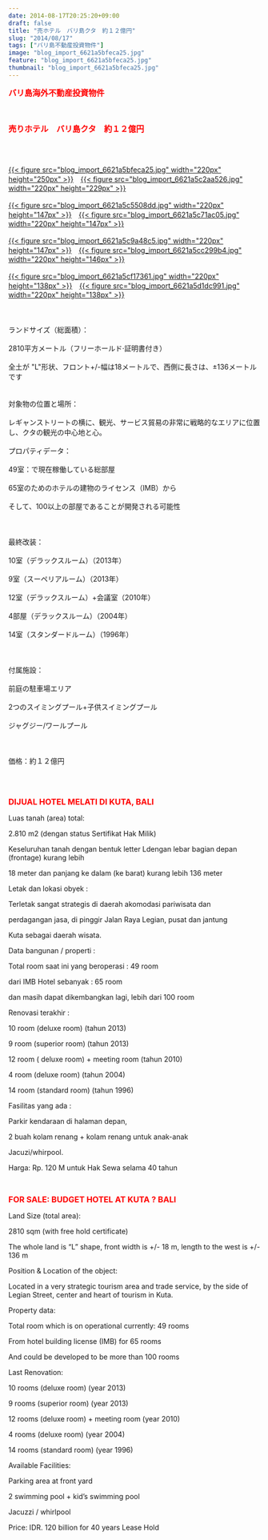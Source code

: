 ```yaml
---
date: 2014-08-17T20:25:20+09:00
draft: false
title: "売ホテル　バリ島クタ　約１２億円"
slug: "2014/08/17"
tags: ["バリ島不動産投資物件"]
image: "blog_import_6621a5bfeca25.jpg"
feature: "blog_import_6621a5bfeca25.jpg"
thumbnail: "blog_import_6621a5bfeca25.jpg"
---
```

<p><font color="#ff0000" size="3"><strong>バリ島海外不動産投資物件</strong></font></p><p><font color="#ff0000" size="3"><strong><br/></strong></font></p><p><font color="#ff0000" size="3"><strong>売りホテル　バリ島クタ　約１２億円</strong></font></p><br/><br/><p><a href="blog_import_6621a5c1341fd.jpg">{{< figure src="blog_import_6621a5bfeca25.jpg" width="220px" height="250px" >}}</a>　<a href="blog_import_6621a5c408aa7.jpg">{{< figure src="blog_import_6621a5c2aa526.jpg" width="220px" height="229px" >}}</a><br/><br/><a href="blog_import_6621a5c687bb7.jpg">{{< figure src="blog_import_6621a5c5508dd.jpg" width="220px" height="147px" >}}</a>　<a href="blog_import_6621a5c852688.jpg">{{< figure src="blog_import_6621a5c71ac05.jpg" width="220px" height="147px" >}}</a><br/><br/><a href="blog_import_6621a5cad66f4.jpg">{{< figure src="blog_import_6621a5c9a48c5.jpg" width="220px" height="147px" >}}</a>　<a href="blog_import_6621a5cd75ae2.jpg">{{< figure src="blog_import_6621a5cc299b4.jpg" width="220px" height="146px" >}}</a><br/><br/><a href="blog_import_6621a5d04e33f.jpg">{{< figure src="blog_import_6621a5cf17361.jpg" width="220px" height="138px" >}}</a>　<a href="blog_import_6621a5d32023b.jpg">{{< figure src="blog_import_6621a5d1dc991.jpg" width="220px" height="138px" >}}</a><br/><br/> <br/><br/><span>ランドサイズ</span><span>（</span><span>総面積</span><span>）</span><span>：</span> <br/><br/><span>2810</span><span>平方メートル</span><span>（フリー</span><span>ホールド·</span><span>証明書付き</span><span>）</span> <br/><br/><span>全土</span><span>が "L</span><span>"</span><span>形状</span><span>、</span><span>フロント</span><span>+/-</span><span>幅は</span><span>18メートル</span><span>で</span><span>、</span><span>西側に</span><span>長さ</span><span>は、±</span><span>136メートル</span><span>です</span> <br/><br/> <br/><span>対象物の位置</span><span>と場所</span><span>：</span> <br/><br/><span>レギャン</span><span>ストリート</span><span>の</span><span>横に</span><span>、観光、</span><span>サービス貿易</span><span>の</span><span>非常に</span><span>戦略的な</span><span>エリアに位置し</span><span>、</span><span>クタ</span><span>の観光の</span><span>中心地</span><span>と心</span><span>。</span> <br/><br/> <span>プロパティデータ</span><span>：</span> <br/><br/><span>49室</span><span>：</span><span>で現在</span><span>稼働している</span><span>総</span><span>部屋</span> <br/><br/><span>65室</span><span>のための</span><span>ホテルの建物</span><span>のライセンス</span><span>（</span><span>IMB</span><span>）</span><span>から</span> <br/><br/><span>そして、</span><span>100以上</span><span>の部屋</span><span>であることが</span><span>開発される可能性</span> <br/><br/> <br/><br/><span>最終改装</span><span>：</span> <br/><br/><span>10室</span><span>（</span><span>デラックスルーム）</span><span>（</span><span>2013年</span><span>）</span> <br/><br/><span>9室</span><span>（</span><span>スーペリアルーム</span><span>）</span><span>（</span><span>2013年</span><span>）</span> <br/><br/><span>12室</span><span>（</span><span>デラックスルーム）</span><span>+</span><span>会議室</span><span>（2010</span><span>年</span><span>）</span> <br/><br/><span>4部屋</span><span>（</span><span>デラックスルーム）</span><span>（</span><span>2004年</span><span>）</span> <br/><br/><span>14室</span><span>（</span><span>スタンダードルーム</span><span>）</span><span>（</span><span>1996年</span><span>）</span> <br/><br/> <br/><br/><span>付属施設</span><span>：</span> <br/><br/><span>前庭</span><span>の駐車場</span><span>エリア</span> <br/><br/><span>2つのスイミング</span><span>プール</span><span>+</span><span>子供</span><span>スイミングプール</span> <br/><br/><span>ジャグジー/</span><span>ワールプール</span> <br/><br/> <br/><br/><span>価格：約１２億円</span></p><br/><p><br/><font color="#ff0000" size="3"><strong>DIJUAL HOTEL MELATI DI KUTA, BALI</strong></font></p><p>Luas tanah (area) total:</p><p>2.810 m2 (dengan status Sertifikat Hak Milik)</p><p>Keseluruhan tanah dengan bentuk letter Ldengan lebar bagian depan (frontage) kurang lebih</p><p>18 meter dan panjang ke dalam (ke barat) kurang lebih 136 meter</p><p> </p><p>Letak dan lokasi obyek :</p><p>Terletak sangat strategis di daerah akomodasi pariwisata dan</p><p>perdagangan jasa, di pinggir Jalan Raya Legian, pusat  dan jantung</p><p>Kuta sebagai daerah wisata.</p><p> </p><p>Data bangunan / properti : </p><p>Total room saat ini yang beroperasi :  49 room</p><p>dari IMB  Hotel sebanyak : 65 room</p><p>dan masih dapat dikembangkan lagi, lebih dari 100 room</p><p> </p><p>Renovasi terakhir :</p><p>10 room (deluxe room)                                (tahun 2013)</p><p>9 room (superior room)                                (tahun 2013)</p><p>12 room ( deluxe room) + meeting room       (tahun 2010)</p><p>4 room (deluxe room)                                  (tahun 2004)</p><p>14 room (standard room)                             (tahun 1996)</p><p> </p><p>Fasilitas yang ada :</p><p>Parkir kendaraan di halaman depan,</p><p>2 buah kolam renang + kolam renang untuk anak-anak</p><p>Jacuzi/whirpool.</p><p> </p><p> </p><p>Harga: Rp. 120 M untuk Hak Sewa selama 40 tahun</p><p> </p><br/><p> </p><p> </p><p><font color="#ff0000" size="3"><strong>FOR SALE: BUDGET HOTEL AT KUTA ? BALI</strong></font></p><p> </p><p>Land Size (total area):</p><p>2810 sqm (with free hold certificate)</p><p>The whole land is “L” shape, front width is +/- 18 m, length to the west is +/- 136 m</p><p> </p><p> </p><p> </p><p>Position &amp; Location of the object:</p><p>Located in a very strategic tourism area and trade service, by the side of Legian Street, center and heart of tourism in Kuta.</p><p> </p><p>Property data:</p><p>Total room which is on operational currently: 49 rooms</p><p>From hotel building license (IMB) for 65 rooms</p><p>And could be developed to be more than 100 rooms</p><p> </p><p>Last Renovation:</p><p>10 rooms (deluxe room)                                                (year 2013)</p><p>9 rooms (superior room)                                                (year 2013)</p><p>12 rooms (deluxe room) + meeting room                   (year 2010)</p><p>4 rooms (deluxe room)                                                  (year 2004)</p><p>14 rooms (standard room)                                            (year 1996)</p><p> </p><p>Available Facilities:</p><p>Parking area at front yard</p><p>2 swimming pool + kid’s swimming pool</p><p>Jacuzzi / whirlpool</p><p> </p><p>Price:  IDR. 120 billion for 40 years Lease Hold </p><br/>

